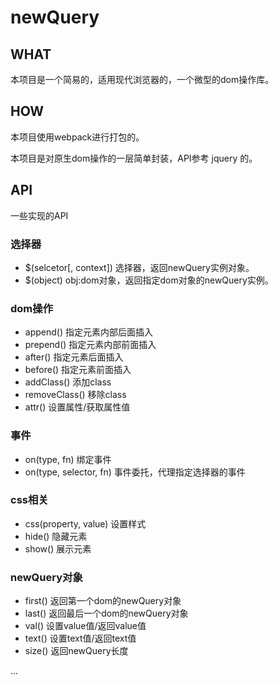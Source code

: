# newQuery

## WHAT
本项目是一个简易的，适用现代浏览器的，一个微型的dom操作库。

## HOW
本项目使用webpack进行打包的。

本项目是对原生dom操作的一层简单封装，API参考 jquery 的。

## API
一些实现的API

### 选择器
* $(selcetor[, context]) 选择器，返回newQuery实例对象。
* $(object) obj:dom对象，返回指定dom对象的newQuery实例。

### dom操作
* append() 指定元素内部后面插入 
* prepend() 指定元素内部前面插入
* after() 指定元素后面插入
* before() 指定元素前面插入
* addClass() 添加class
* removeClass() 移除class
* attr()  设置属性/获取属性值

### 事件
* on(type, fn) 绑定事件
* on(type, selector, fn) 事件委托，代理指定选择器的事件

### css相关
* css(property, value) 设置样式
* hide() 隐藏元素
* show() 展示元素

### newQuery对象
* first() 返回第一个dom的newQuery对象
* last() 返回最后一个dom的newQuery对象
* val() 设置value值/返回value值
* text() 设置text值/返回text值
* size() 返回newQuery长度

... 
